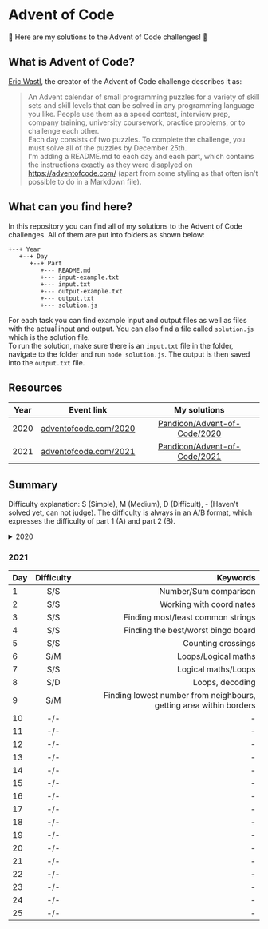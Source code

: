 # Advent of Code
🎄 Here are my solutions to the Advent of Code challenges! 🎄

## What is Advent of Code?
[Eric Wastl](http://was.tl/), the creator of the Advent of Code challenge describes it as:
> An Advent calendar of small programming puzzles for a variety of skill sets and skill levels that can be solved in any programming language you like. People use them as a speed contest, interview prep, company training, university coursework, practice problems, or to challenge each other.<br>
Each day consists of two puzzles. To complete the challenge, you must solve all of the puzzles by December 25th.<br>
I'm adding a README.md to each day and each part, which contains the instructions exactly as they were disaplyed on https://adventofcode.com/ (apart from some styling as that often isn't possible to do in a Markdown file).

## What can you find here?
In this repository you can find all of my solutions to the Advent of Code challenges. All of them are put into folders as shown below:
```
+--+ Year
   +--+ Day
      +--+ Part
         +--- README.md
         +--- input-example.txt
         +--- input.txt
         +--- output-example.txt
         +--- output.txt
         +--- solution.js
```
For each task you can find example input and output files as well as files with the actual input and output. You can also find a file called `solution.js` which is the solution file.<br>
To run the solution, make sure there is an `input.txt` file in the folder, navigate to the folder and run `node solution.js`. The output is then saved into the `output.txt` file.

## Resources
| Year | Event link | My solutions |
|---|:---:|:---:|
| 2020 | [adventofcode.com/2020](https://adventofcode.com/2020) | [Pandicon/Advent-of-Code/2020](https://github.com/Pandicon/Advent-of-Code/tree/main/2020) |
| 2021 | [adventofcode.com/2021](https://adventofcode.com/2021) | [Pandicon/Advent-of-Code/2021](https://github.com/Pandicon/Advent-of-Code/tree/main/2021) |

## Summary
Difficulty explanation: S (Simple), M (Medium), D (Difficult), - (Haven't solved yet, can not judge). The difficulty is always in an A/B format, which expresses the difficulty of part 1 (A) and part 2 (B).
<details>
  <summary>2020</summary>

| Day | Difficulty | Keywords |
| --- |:--------:| -------------------------------:|
|  1  |   S/S    | Finding 2/3 numbers summing to 2020 |
|  2  |   S/S    | String validation, XOR |
|  3  |   S/S    | Counting |
|  4  |   S/S    | String validation |
|  5  |   S/S    | Binary numbers, finding missing number |
|  6  |   S/S    | Finding elements present in some/all arrays |
|  7  |   -/-    | - |
|  8  |   -/-    | - |
|  9  |   -/-    | - |
| 10  |   -/-    | - |
| 11  |   -/-    | - |
| 12  |   -/-    | - |
| 13  |   -/-    | - |
| 14  |   -/-    | - |
| 15  |   -/-    | - |
| 16  |   -/-    | - |
| 17  |   -/-    | - |
| 18  |   -/-    | - |
| 19  |   -/-    | - |
| 20  |   -/-    | - |
| 21  |   -/-    | - |
| 22  |   -/-    | - |
| 23  |   -/-    | - |
| 24  |   -/-    | - |
| 25  |   -/-    | - |
</details>

### 2021
| Day | Difficulty | Keywords |
| --- |:--------:| -------------------------------:|
|  1  |   S/S    | Number/Sum comparison |
|  2  |   S/S    | Working with coordinates |
|  3  |   S/S    | Finding most/least common strings |
|  4  |   S/S    | Finding the best/worst bingo board |
|  5  |   S/S    | Counting crossings |
|  6  |   S/M    | Loops/Logical maths |
|  7  |   S/S    | Logical maths/Loops |
|  8  |   S/D    | Loops, decoding |
|  9  |   S/M    | Finding lowest number from neighbours, getting area within borders |
| 10  |   -/-    | - |
| 11  |   -/-    | - |
| 12  |   -/-    | - |
| 13  |   -/-    | - |
| 14  |   -/-    | - |
| 15  |   -/-    | - |
| 16  |   -/-    | - |
| 17  |   -/-    | - |
| 18  |   -/-    | - |
| 19  |   -/-    | - |
| 20  |   -/-    | - |
| 21  |   -/-    | - |
| 22  |   -/-    | - |
| 23  |   -/-    | - |
| 24  |   -/-    | - |
| 25  |   -/-    | - |